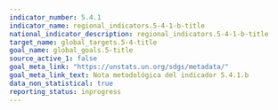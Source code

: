 ```yaml
---
indicator_number: 5.4.1
indicator_name: regional_indicators.5-4-1-b-title
national_indicator_description: regional_indicators.5-4-1-b-title
target_name: global_targets.5-4-title
goal_name: global_goals.5-title
source_active_1: false
goal_meta_link: "https://unstats.un.org/sdgs/metadata/"
goal_meta_link_text: Nota metodológica del indicador 5.4.1.b
data_non_statistical: true
reporting_status: inprogress
---
```

